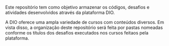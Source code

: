 Este repositório tem como objetivo armazenar os códigos, desafios e atividades desenvolvidos através da plataforma DIO.

A DIO oferece uma ampla variedade de cursos com conteúdos diversos. Em vista disso, a organização deste repositório será feita por pastas nomeadas conforme os títulos dos desafios executados nos cursos feitaos pela plataforma.

